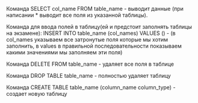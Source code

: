 Команда SELECT col_name FROM table_name - выводит данные (при написании * выводит все поля из указанной таблицы).

Команда для ввода полей в таблицу(ей и предстоит заполнять таблицы на экзамене):
INSERT INTO table_name (col_names) VALUES () - (в col_names указываем все затронутые поля которые мы хотим заполнить, в values в правильной последовательности показываем какими значениями мы заполняем эти поля)

Команда DELETE FROM table_name - удаляет все поля в таблице

Команда DROP TABLE table_name - полностью удаляет таблицу 

Команда CREATE TABLE table_name (column_name column_type) - создает новую таблицу 
